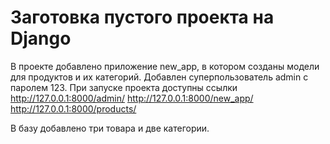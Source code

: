 # Заготовка пустого проекта на Django

В проекте добавлено приложение new_app, в котором созданы модели для продуктов и их категорий. Добавлен суперпользователь admin с паролем 123.
При запуске проекта доступны ссылки
http://127.0.0.1:8000/admin/
http://127.0.0.1:8000/new_app/
http://127.0.0.1:8000/products/

В базу добавлено три товара и две категории. 